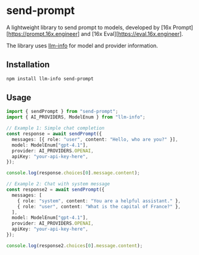 # send-prompt

A lightweight library to send prompt to models, developed by [16x Prompt][https://prompt.16x.engineer] and [16x Eval][https://eval.16x.engineer].

The library uses [llm-info](https://www.npmjs.com/package/llm-info) for model and provider information.

## Installation

```bash
npm install llm-info send-prompt
```

## Usage

```typescript
import { sendPrompt } from "send-prompt";
import { AI_PROVIDERS, ModelEnum } from "llm-info";

// Example 1: Simple chat completion
const response = await sendPrompt({
  messages: [{ role: "user", content: "Hello, who are you?" }],
  model: ModelEnum["gpt-4.1"],
  provider: AI_PROVIDERS.OPENAI,
  apiKey: "your-api-key-here",
});

console.log(response.choices[0].message.content);

// Example 2: Chat with system message
const response2 = await sendPrompt({
  messages: [
    { role: "system", content: "You are a helpful assistant." },
    { role: "user", content: "What is the capital of France?" },
  ],
  model: ModelEnum["gpt-4.1"],
  provider: AI_PROVIDERS.OPENAI,
  apiKey: "your-api-key-here",
});

console.log(response2.choices[0].message.content);
```
